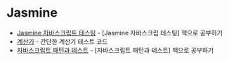 # Jasmine

+ [Jasmine 자바스크립트 테스팅](./JasmineJavascriptTesting) - [Jasmine 자바스크립 테스팅] 책으로 공부하기
+ [계산기](./calculator) - 간단한 계산기 테스트 코드 
+ [자바스크립트 패턴과 테스트](./JavascriptPatternAndTest/) - [자바스크립트 패턴과 테스트] 책으로 공부하기
